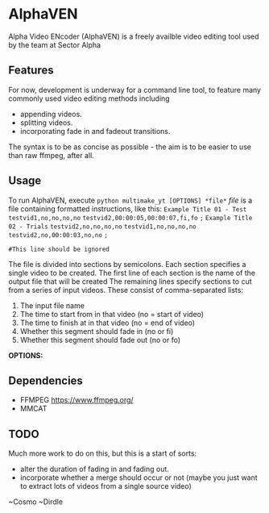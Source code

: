 # AlphaVEN

Alpha Video ENcoder (AlphaVEN) is a freely availble video editing tool used by the team at Sector Alpha

## Features

For now, development is underway for a command line tool, to feature many commonly used video editing methods including
   - appending videos.
   - splitting videos.
   - incorporating fade in and fadeout transitions.

The syntax is to be as concise as possible - the aim is to be easier to use than raw ffmpeg, after all.

## Usage
To run AlphaVEN, execute `python multimake_yt [OPTIONS] *file*`
*file* is a file containing formatted instructions, like this:
`Example Title 01 - Test`
`testvid1,no,no,no,no`
`testvid2,00:00:05,00:00:07,fi,fo`
`;`
`Example Title 02 - Trials`
`testvid2,no,no,no,no`
`testvid1,no,no,no,no`
`testvid2,no,00:00:03,no,no`
`;`

`#This line should be ignored`

The file is divided into sections by semicolons. Each section specifies a single video to be created. 
The first line of each section is the name of the output file that will be created
The remaining lines specify sections to cut from a series of input videos. These consist of comma-separated lists:
1. The input file name
2. The time to start from in that video (no = start of video)
3. The time to finish at in that video (no = end of video)
4. Whether this segment should fade in (no or fi)
5. Whether this segment should fade out (no or fo)

**OPTIONS:**


## Dependencies
  - FFMPEG https://www.ffmpeg.org/
  - MMCAT

## TODO
Much more work to do on this, but this is a start of sorts:
  - alter the duration of fading in and fading out.
  - incorporate whether a merge should occur or not (maybe you just want to extract lots of videos from a single source video)

~Cosmo
~Dirdle
